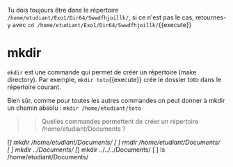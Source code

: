 
Tu dois toujours être dans le répertoire `/home/etudiant/Exo1/Dir64/Swwdfhjoillk/`, si ce n'est pas le cas, retournes-y avec `cd /home/etudiant/Exo1/Dir64/Swwdfhjoillk/`{{execute}}

# mkdir


`mkdir` est une commande qui permet de créer un répertoire (make directory).
Par exemple, `mkdir toto`{{execute}} crée le dossier toto dans le répertoire courant.

Bien sûr, comme pour toutes les autres commandes on peut donner à mkdir un chemin absolu :
`mkdir /home/etudiant/toto`



>> Quelles commandes permettent de créer un répertoire /home/etudiant/Documents ?

[*] mkdir /home/etudiant/Documents/
[ ] rmdir /home/etudiant/Documents/
[ ] mkdir ../Documents/
[*] mkdir ../../../Documents/
[ ] ls /home/etudiant/Documents/
